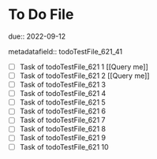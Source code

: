 # To Do File

due:: 2022-09-12

metadatafield:: todoTestFile_621_41

- [ ] Task of todoTestFile_621 1 [[Query me]]
- [ ] Task of todoTestFile_621 2 [[Query me]]
- [ ] Task of todoTestFile_621 3
- [ ] Task of todoTestFile_621 4
- [ ] Task of todoTestFile_621 5
- [ ] Task of todoTestFile_621 6
- [ ] Task of todoTestFile_621 7
- [ ] Task of todoTestFile_621 8
- [ ] Task of todoTestFile_621 9
- [ ] Task of todoTestFile_621 10